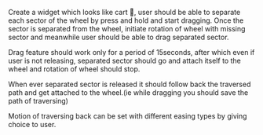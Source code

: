 Create a widget which looks like cart 🛞, user should be able to separate each sector of the wheel by press and hold and start dragging. Once the sector is separated from the wheel, initiate rotation of wheel with missing sector and meanwhile user should be able to drag separated sector. 

Drag feature should work only for a period of 15seconds, after which even if user is not releasing, separated sector should go and attach itself to the wheel and rotation of wheel should stop.

When ever separated sector is released it should follow back the traversed path and get attached to the wheel.(ie while dragging you should save the path of traversing)

Motion of traversing back can be set with different easing types by giving choice to user.
